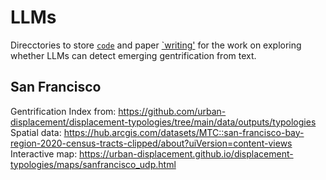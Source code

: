 # LLMs

Direcctories to store [`code`](./code) and paper [`writing'](./writing) for the work on exploring whether LLMs can detect emerging gentrification from text.


## San Francisco

Gentrification Index from: https://github.com/urban-displacement/displacement-typologies/tree/main/data/outputs/typologies  
Spatial data: https://hub.arcgis.com/datasets/MTC::san-francisco-bay-region-2020-census-tracts-clipped/about?uiVersion=content-views
Interactive map: https://urban-displacement.github.io/displacement-typologies/maps/sanfrancisco_udp.html

